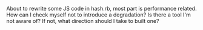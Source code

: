 About to rewrite some JS code in hash.rb, most part is performance related. How can I check myself not to introduce a degradation? Is there a tool I'm not aware of? If not, what direction should I take to built one?